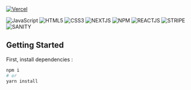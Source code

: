 [![Vercel](https://therealsujitk-vercel-badge.vercel.app/?app=shopmystaffs.vercel.app)](https://shopmystaffs.vercel.app)


![JavaScript](https://img.shields.io/badge/JavaScript-323330?style=for-the-badge&logo=javascript&logoColor=F7DF1E)
![HTML5](https://img.shields.io/badge/HTML5-E34F26?style=for-the-badge&logo=html5&logoColor=white)
![CSS3](https://img.shields.io/badge/CSS3-1572B6?style=for-the-badge&logo=css3&logoColor=white)
![NEXTJS](https://img.shields.io/badge/next.js-000000?style=for-the-badge&logo=nextdotjs&logoColor=white)
![NPM](https://img.shields.io/badge/npm-CB3837?style=for-the-badge&logo=npm&logoColor=white)
![REACTJS](https://img.shields.io/badge/React-20232A?style=for-the-badge&logo=react&logoColor=61DAFB)
![STRIPE](https://img.shields.io/badge/Stripe-626CD9?style=for-the-badge&logo=Stripe&logoColor=white)
![SANITY](https://img.shields.io/badge/Sanity-CB3837?style=for-the-badge&logo=Sanity&logoColor=white)
## Getting Started

First, install dependencies :

```bash
npm i
# or
yarn install
```










